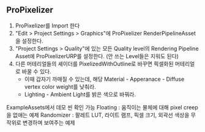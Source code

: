 



## ProPixelizer

1. ProPixelizer를 Import 한다
2. "Edit > Project Settings > Graphics"에 ProPixelizer RenderPipelineAsset을 설정한다.
3. "Project Settings > Quality"에 있는 모든 Quality level의 Rendering Pipeline Asset에 ProPixelizerURP를 설정한다. (안 쓰는 Level들은 지워도 된다)
4. 다른 머테리얼들의 셰이더를 PixelizedWithOutline로 바꾸면 픽셀화된 머테리얼로 바꿀 수 있다.
	- 이때 갑자기 까매질 수 있는데, 해당 Material - Apperanace - Diffuse vertex color weight를  낮춰라.
	- Lighting - Ambient Light를 밝은 색으로 바꿔라.

ExampleAssets에서 데모 씬 확인 가능
Floating : 움직이는 물체에 대해 pixel creep을 없애는 예제
Randomizer : 팔레트 LUT, 라이트 램프, 픽셀 크기, 외곽선 색상을 무작위로 변경하며 보여주는 예제
